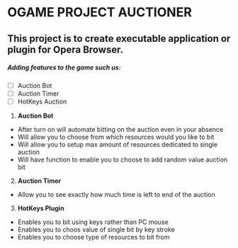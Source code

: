 # OGAME PROJECT AUCTIONER
## This project is to create executable application or plugin for Opera Browser. 
##### Adding features to the game such us: 
- [ ] Auction Bot
- [ ] Auction Timer
- [ ] HotKeys Auction 
1. **Auction Bot**
  - After turn on will automate bitting on the auction even in your absence 
  - Will allow you to choose from which resources would you like to bit 
  - Will allow you to setup max amount of resources dedicated to single auction 
  - Will have function to enable you to choose to add random value auction bit 
 2. **Auction Timer** 
  - Allow you to see exactly how much time is left to end of the auction 
 3. **HotKeys Plugin**
  - Enables you to bit using keys rather than PC mouse
  - Enables you to choos value of single bit by key stroke 
  - Enables you to choose type of resources to bit from 


